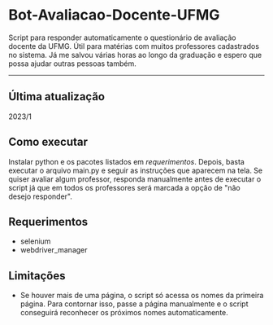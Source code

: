 # Bot-Avaliacao-Docente-UFMG

Script para responder automaticamente o questionário de avaliação docente da UFMG. Útil
para matérias com muitos professores cadastrados no sistema. Já me salvou várias horas
ao longo da graduação e espero que possa ajudar outras pessoas também. 

---

## Última atualização

2023/1

## Como executar

Instalar python e os pacotes listados em _requerimentos_. Depois, basta executar o
arquivo main.py e seguir as instruções que aparecem na tela. Se quiser avaliar algum
professor, responda manualmente antes de executar o script já que em todos os
professores será marcada a opção de "não desejo responder".

## Requerimentos

- selenium
- webdriver\_manager

## Limitações

- Se houver mais de uma página, o script só acessa os nomes da primeira página.
Para contornar isso, passe a página manualmente e o script conseguirá reconhecer
os próximos nomes automaticamente.
